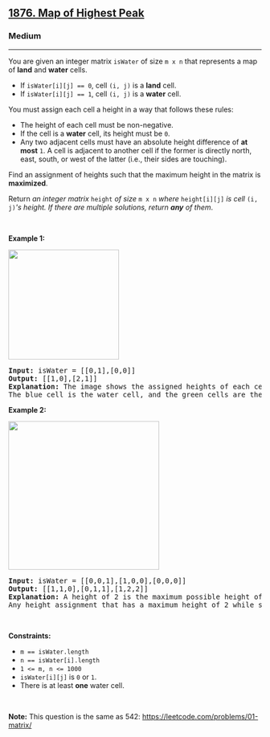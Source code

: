 <h2><a href="https://leetcode.com/problems/map-of-highest-peak/description/">1876. Map of Highest Peak</a></h2><h3>Medium</h3><hr><p>You are given an integer matrix <code>isWater</code> of size <code>m x n</code> that represents a map of <strong>land</strong> and <strong>water</strong> cells.</p>

<ul>
	<li>If <code>isWater[i][j] == 0</code>, cell <code>(i, j)</code> is a <strong>land</strong> cell.</li>
	<li>If <code>isWater[i][j] == 1</code>, cell <code>(i, j)</code> is a <strong>water</strong> cell.</li>
</ul>

<p>You must assign each cell a height in a way that follows these rules:</p>

<ul>
	<li>The height of each cell must be non-negative.</li>
	<li>If the cell is a <strong>water</strong> cell, its height must be <code>0</code>.</li>
	<li>Any two adjacent cells must have an absolute height difference of <strong>at most</strong> <code>1</code>. A cell is adjacent to another cell if the former is directly north, east, south, or west of the latter (i.e., their sides are touching).</li>
</ul>

<p>Find an assignment of heights such that the maximum height in the matrix is <strong>maximized</strong>.</p>

<p>Return <em>an integer matrix </em><code>height</code><em> of size </em><code>m x n</code><em> where </em><code>height[i][j]</code><em> is cell </em><code>(i, j)</code><em>&#39;s height. If there are multiple solutions, return <strong>any</strong> of them</em>.</p>

<p>&nbsp;</p>
<p><strong class="example">Example 1:</strong></p>

<p><strong><img alt="" src="https://assets.leetcode.com/uploads/2021/01/10/screenshot-2021-01-11-at-82045-am.png" style="width: 220px; height: 219px;" /></strong></p>

<pre>
<strong>Input:</strong> isWater = [[0,1],[0,0]]
<strong>Output:</strong> [[1,0],[2,1]]
<strong>Explanation:</strong> The image shows the assigned heights of each cell.
The blue cell is the water cell, and the green cells are the land cells.
</pre>

<p><strong class="example">Example 2:</strong></p>

<p><strong><img alt="" src="https://assets.leetcode.com/uploads/2021/01/10/screenshot-2021-01-11-at-82050-am.png" style="width: 300px; height: 296px;" /></strong></p>

<pre>
<strong>Input:</strong> isWater = [[0,0,1],[1,0,0],[0,0,0]]
<strong>Output:</strong> [[1,1,0],[0,1,1],[1,2,2]]
<strong>Explanation:</strong> A height of 2 is the maximum possible height of any assignment.
Any height assignment that has a maximum height of 2 while still meeting the rules will also be accepted.
</pre>

<p>&nbsp;</p>
<p><strong>Constraints:</strong></p>

<ul>
	<li><code>m == isWater.length</code></li>
	<li><code>n == isWater[i].length</code></li>
	<li><code>1 &lt;= m, n &lt;= 1000</code></li>
	<li><code>isWater[i][j]</code> is <code>0</code> or <code>1</code>.</li>
	<li>There is at least <strong>one</strong> water cell.</li>
</ul>

<p>&nbsp;</p>
<p><strong>Note:</strong> This question is the same as 542: <a href="https://leetcode.com/problems/01-matrix/description/" target="_blank">https://leetcode.com/problems/01-matrix/</a></p>
